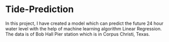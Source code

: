 # Tide-Prediction
In this project, I have created a model which can predict the future 24 hour water level with the help of machine learning algorithm Linear Regression. The data is of Bob Hall Pier station which is in Corpus Christi, Texas.
